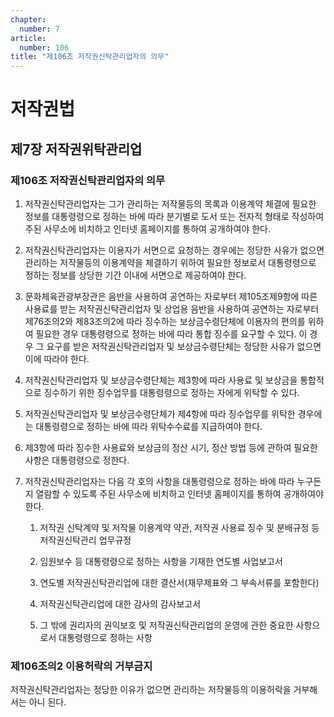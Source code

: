```yaml
---
chapter:
  number: 7
article:
  number: 106
title: "제106조 저작권신탁관리업자의 의무"
---
```

# 저작권법

## 제7장 저작권위탁관리업

### 제106조 저작권신탁관리업자의 의무

1. 저작권신탁관리업자는 그가 관리하는 저작물등의 목록과 이용계약 체결에 필요한 정보를 대통령령으로 정하는 바에 따라 분기별로 도서 또는 전자적 형태로 작성하여 주된 사무소에 비치하고 인터넷 홈페이지를 통하여 공개하여야 한다.

2. 저작권신탁관리업자는 이용자가 서면으로 요청하는 경우에는 정당한 사유가 없으면 관리하는 저작물등의 이용계약을 체결하기 위하여 필요한 정보로서 대통령령으로 정하는 정보를 상당한 기간 이내에 서면으로 제공하여야 한다.

3. 문화체육관광부장관은 음반을 사용하여 공연하는 자로부터 제105조제9항에 따른 사용료를 받는 저작권신탁관리업자 및 상업용 음반을 사용하여 공연하는 자로부터 제76조의2와 제83조의2에 따라 징수하는 보상금수령단체에 이용자의 편의를 위하여 필요한 경우 대통령령으로 정하는 바에 따라 통합 징수를 요구할 수 있다. 이 경우 그 요구를 받은 저작권신탁관리업자 및 보상금수령단체는 정당한 사유가 없으면 이에 따라야 한다.

4. 저작권신탁관리업자 및 보상금수령단체는 제3항에 따라 사용료 및 보상금을 통합적으로 징수하기 위한 징수업무를 대통령령으로 정하는 자에게 위탁할 수 있다.

5. 저작권신탁관리업자 및 보상금수령단체가 제4항에 따라 징수업무를 위탁한 경우에는 대통령령으로 정하는 바에 따라 위탁수수료를 지급하여야 한다.

6. 제3항에 따라 징수한 사용료와 보상금의 정산 시기, 정산 방법 등에 관하여 필요한 사항은 대통령령으로 정한다.

7. 저작권신탁관리업자는 다음 각 호의 사항을 대통령령으로 정하는 바에 따라 누구든지 열람할 수 있도록 주된 사무소에 비치하고 인터넷 홈페이지를 통하여 공개하여야 한다.

    1. 저작권 신탁계약 및 저작물 이용계약 약관, 저작권 사용료 징수 및 분배규정 등 저작권신탁관리 업무규정

    2. 임원보수 등 대통령령으로 정하는 사항을 기재한 연도별 사업보고서

    3. 연도별 저작권신탁관리업에 대한 결산서(재무제표와 그 부속서류를 포함한다)

    4. 저작권신탁관리업에 대한 감사의 감사보고서

    5. 그 밖에 권리자의 권익보호 및 저작권신탁관리업의 운영에 관한 중요한 사항으로서 대통령령으로 정하는 사항

### 제106조의2 이용허락의 거부금지

저작권신탁관리업자는 정당한 이유가 없으면 관리하는 저작물등의 이용허락을 거부해서는 아니 된다.
